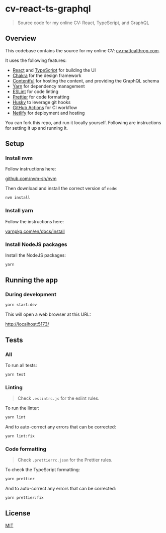 # cv-react-ts-graphql

> Source code for my online CV: React, TypeScript, and GraphQL

## Overview

This codebase contains the source for my online CV: [cv.mattcalthrop.com](https://cv.mattcalthrop.com/).

It uses the following features:

- [React](https://reactjs.org/) and [TypeScript](https://www.typescriptlang.org/) for building the UI
- [Chakra](https://chakra-ui.com/) for the design framework
- [Contentful](https://www.contentful.com/) for hosting the content, and providing the GraphQL schema
- [Yarn](https://yarnpkg.com/en/) for dependency management
- [ESLint](https://eslint.org/) for code linting
- [Prettier](https://prettier.io/) for code formatting
- [Husky](https://github.com/typicode/husky) to leverage git hooks
- [GitHub Actions](https://docs.github.com/en/actions) for CI workflow
- [Netlify](https://www.netlify.com/blog/2016/10/27/a-step-by-step-guide-deploying-a-static-site-or-single-page-app/) for deployment and hosting

You can fork this repo, and run it locally yourself. Following are instructions for setting it up and running it.

## Setup

### Install nvm

Follow instructions here:

[github.com/nvm-sh/nvm](https://github.com/nvm-sh/nvm#readme)

Then download and install the correct version of `node`:

```sh
nvm install
```

### Install yarn

Follow the instructions here:

[yarnpkg.com/en/docs/install](https://yarnpkg.com/en/docs/install)

### Install NodeJS packages

Install the NodeJS packages:

```sh
yarn
```

## Running the app

### During development

```sh
yarn start:dev
```

This will open a web browser at this URL:

[http://localhost:5173/](http://localhost:5173/)

## Tests

### All

To run all tests:

```sh
yarn test
```

### Linting

> Check `.eslintrc.js` for the eslint rules.

To run the linter:

```sh
yarn lint
```

And to auto-correct any errors that can be corrected:

```sh
yarn lint:fix
```

### Code formatting

> Check `.prettierrc.json` for the Prettier rules.

To check the TypeScript formatting:

```sh
yarn prettier
```

And to auto-correct any errors that can be corrected:

```sh
yarn prettier:fix
```

## License

[MIT](LICENSE)
